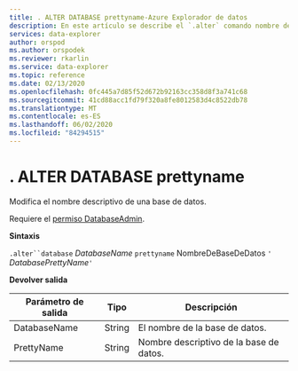 ```yaml
---
title: . ALTER DATABASE prettyname-Azure Explorador de datos
description: En este artículo se describe el `.alter` comando nombre descriptivo de la base de datos.
services: data-explorer
author: orspod
ms.author: orspodek
ms.reviewer: rkarlin
ms.service: data-explorer
ms.topic: reference
ms.date: 02/13/2020
ms.openlocfilehash: 0fc445a7d85f52d672b92163cc358d8f3a741c68
ms.sourcegitcommit: 41cd88acc1fd79f320a8fe8012583d4c8522db78
ms.translationtype: MT
ms.contentlocale: es-ES
ms.lasthandoff: 06/02/2020
ms.locfileid: "84294515"
---
```

# <a name="alter-database-prettyname"></a>. ALTER DATABASE prettyname

Modifica el nombre descriptivo de una base de datos.

Requiere el [permiso DatabaseAdmin](../management/access-control/role-based-authorization.md).

**Sintaxis**

`.alter``database` *DatabaseName* `prettyname` NombreDeBaseDeDatos `'` *DatabasePrettyName*`'`

**Devolver salida**
 
|Parámetro de salida |Tipo |Descripción 
|---|---|---
|DatabaseName |String |El nombre de la base de datos.
|PrettyName |String |Nombre descriptivo de la base de datos.

